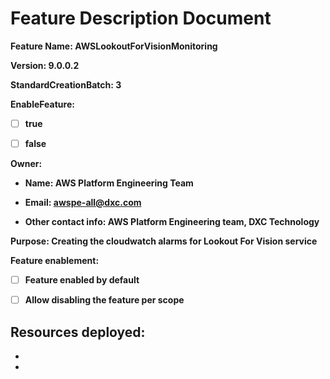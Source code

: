 # Feature Description Document

**Feature Name: AWSLookoutForVisionMonitoring**

**Version: 9.0.0.2**

**StandardCreationBatch: 3**

**EnableFeature:**

- [ ] **true**

- [ ] **false**

**Owner:**

- **Name: AWS Platform Engineering Team**

- **Email: awspe-all@dxc.com**

- **Other contact info: AWS Platform Engineering team, DXC Technology** 

**Purpose: Creating the cloudwatch alarms for Lookout For Vision service**


**Feature enablement:**

- [ ] **Feature enabled by default**

- [ ] **Allow disabling the feature per scope**

**Resources deployed:**
-
-
- 